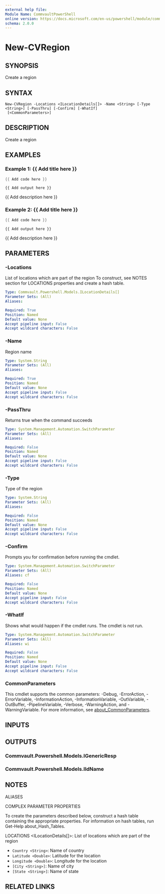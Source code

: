 ```yaml
---
external help file:
Module Name: CommvaultPowerShell
online version: https://docs.microsoft.com/en-us/powershell/module/commvaultpowershell/new-cvregion
schema: 2.0.0
---
```


# New-CVRegion

## SYNOPSIS
Create a region

## SYNTAX

```
New-CVRegion -Locations <ILocationDetails[]> -Name <String> [-Type <String>] [-PassThru] [-Confirm] [-WhatIf]
 [<CommonParameters>]
```

## DESCRIPTION
Create a region

## EXAMPLES

### Example 1: {{ Add title here }}
```powershell
{{ Add code here }}
```

```output
{{ Add output here }}
```

{{ Add description here }}

### Example 2: {{ Add title here }}
```powershell
{{ Add code here }}
```

```output
{{ Add output here }}
```

{{ Add description here }}

## PARAMETERS

### -Locations
List of locations which are part of the region
To construct, see NOTES section for LOCATIONS properties and create a hash table.

```yaml
Type: Commvault.Powershell.Models.ILocationDetails[]
Parameter Sets: (All)
Aliases:

Required: True
Position: Named
Default value: None
Accept pipeline input: False
Accept wildcard characters: False
```

### -Name
Region name

```yaml
Type: System.String
Parameter Sets: (All)
Aliases:

Required: True
Position: Named
Default value: None
Accept pipeline input: False
Accept wildcard characters: False
```

### -PassThru
Returns true when the command succeeds

```yaml
Type: System.Management.Automation.SwitchParameter
Parameter Sets: (All)
Aliases:

Required: False
Position: Named
Default value: None
Accept pipeline input: False
Accept wildcard characters: False
```

### -Type
Type of the region

```yaml
Type: System.String
Parameter Sets: (All)
Aliases:

Required: False
Position: Named
Default value: None
Accept pipeline input: False
Accept wildcard characters: False
```

### -Confirm
Prompts you for confirmation before running the cmdlet.

```yaml
Type: System.Management.Automation.SwitchParameter
Parameter Sets: (All)
Aliases: cf

Required: False
Position: Named
Default value: None
Accept pipeline input: False
Accept wildcard characters: False
```

### -WhatIf
Shows what would happen if the cmdlet runs.
The cmdlet is not run.

```yaml
Type: System.Management.Automation.SwitchParameter
Parameter Sets: (All)
Aliases: wi

Required: False
Position: Named
Default value: None
Accept pipeline input: False
Accept wildcard characters: False
```

### CommonParameters
This cmdlet supports the common parameters: -Debug, -ErrorAction, -ErrorVariable, -InformationAction, -InformationVariable, -OutVariable, -OutBuffer, -PipelineVariable, -Verbose, -WarningAction, and -WarningVariable. For more information, see [about_CommonParameters](http://go.microsoft.com/fwlink/?LinkID=113216).

## INPUTS

## OUTPUTS

### Commvault.Powershell.Models.IGenericResp

### Commvault.Powershell.Models.IIdName

## NOTES

ALIASES

COMPLEX PARAMETER PROPERTIES

To create the parameters described below, construct a hash table containing the appropriate properties. For information on hash tables, run Get-Help about_Hash_Tables.


LOCATIONS <ILocationDetails[]>: List of locations which are part of the region
  - `Country <String>`: Name of country
  - `Latitude <Double>`: Latitude for the location
  - `Longitude <Double>`: Longitude for the location
  - `[City <String>]`: Name of city
  - `[State <String>]`: Name of state

## RELATED LINKS

